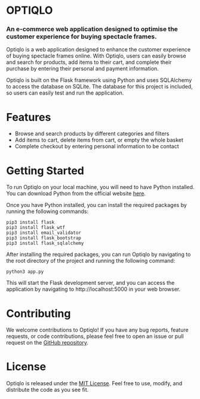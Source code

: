 
# OPTIQLO
### An e-commerce web application designed to optimise the customer experience for buying spectacle frames.

Optiqlo is a web application designed to enhance the customer experience of buying spectacle frames online. With Optiqlo, users can easily browse and search for products, add items to their cart, and complete their purchase by entering their personal and payment information.

Optiqlo is built on the Flask framework using Python and uses SQLAlchemy to access the database on SQLite. The database for this project is included, so users can easily test and run the application.

# Features
* Browse and search products by different categories and filters
* Add items to cart, delete items from cart, or empty the whole basket
* Complete checkout by entering personal information to be contact

# Getting Started
To run Optiqlo on your local machine, you will need to have Python installed. You can download Python from the official website [here](https://www.python.org/downloads/).

Once you have Python installed, you can install the required packages by running the following commands:

``pip3 install flask`` <br>
``pip3 install flask_wtf`` <br>
``pip3 install email_validator`` <br>
``pip3 install flask_bootstrap`` <br>
``pip3 install flask_sqlalchemy`` <br>

After installing the required packages, you can run Optiqlo by navigating to the root directory of the project and running the following command:

``python3 app.py``

This will start the Flask development server, and you can access the application by navigating to http://localhost:5000 in your web browser.

# Contributing
We welcome contributions to Optiqlo! If you have any bug reports, feature requests, or code contributions, please feel free to open an issue or pull request on the [GitHub repository](https://github.com/cinnamonscript/optiqlo/).

# License
Optiqlo is released under the [MIT License](https://opensource.org/license/mit/). Feel free to use, modify, and distribute the code as you see fit.
